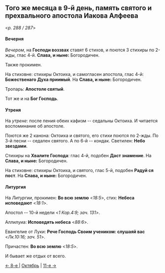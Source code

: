 
## Того же месяца в 9-й день, память святого и прехвального апостола Иакова Алфеева

<*p. 288 / 287*>

#### Вечерня

*Вечером*, на **Господи воззвах** ставят 6 стихов, и поются 3 стихиры по 2-жды, глас 4-й. 
**Слава, и ныне:** Богородичен. 

Также прокимен. 

На стиховне: стихиры Октоиха, и самогласен апостола, глас 4-й: **Божественаго Духа приимый**. 
На **Слава, и ныне:** Богородичен. 

Тропарь: **Апостоле святый**. 

Тот же и на **Бог Господь**. 

#### Утреня

На *утрене*: после пения обеих кафизм -- седальны Октоиха. 
И читается воспоминание об апостоле. 

Поются же 2 канона: Октоиха и святого, его стихи поются по 2-жды. 
По 3-й песни -- седален святого. 
А по 6-й -- кондак. 
Светилен: **Небо звездами**. 

Стихиры на **Хвалите Господа**: глас 4-й, подобен **Даст знамение**. На **Слава, и ныне:** Богородичен. 

На стиховне: стихиры Октоиха, и святого, глас 5-й, подобен **Радуй ся пост**. 
На **Слава, и ныне:** Богородичен.

#### Литургия

На *Литургии*, прокимен: **Во всю землю** <*18:5*>, стих: **Небеса исповедают** <*18:1*>. 

Апостол -- 10-й недели <*1 Кор.4:9; зач. 131*>. 

Аллилуиа: **Исповедять небеса** <*88:6*>. 

Евангелие от Луки: **Рече Господь Своим учеником: слушаяй вас** <*Лк.10:16; зач. 51*>.

Причастен: **Во всю землю** <*18:5*>.

И бывает же отдых от всего. 

[← 8-е ](10_08_AST.ru.md) | [Октябрь](README.md#9-й) | [11-е →](10_11_AST.ru.md)
